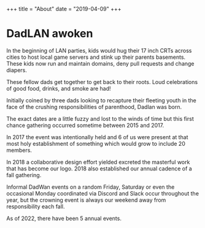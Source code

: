 +++
title = "About"
date = "2019-04-09"
+++

# DadLAN awoken

In the beginning of LAN parties, kids would hug their 17 inch CRTs across cities to host local game servers and stink up their parents basements. These kids now run and maintain domains, deny pull requests and change diapers.

These fellow dads get together to get back to their roots. Loud celebrations of good food, drinks, and smoke are had!

Initially coined by three dads looking to recapture their fleeting youth in the face of the crushing responsibilities of parenthood, Dadlan was born.

The exact dates are a little fuzzy and lost to the winds of time but this first chance gathering occurred sometime between 2015 and 2017.

In 2017 the event was intentionally held and 6 of us were present at that most holy establishment of something which would grow to include 20 members.

In 2018 a collaborative design effort yielded excreted the masterful work that has become our logo.  2018 also established our annual cadence of a fall gathering.

Informal DadWan events on a random Friday, Saturday or even the occasional Monday coordinated via Discord and Slack occur throughout the year, but the crowning event is always our weekend away from responsibility each fall.

As of 2022, there have been 5 annual events.
